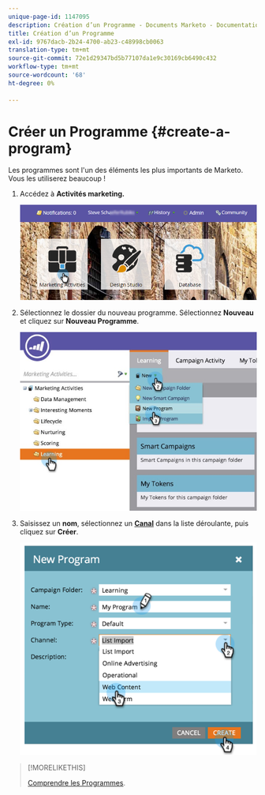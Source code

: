 ```yaml
---
unique-page-id: 1147095
description: Création d’un Programme - Documents Marketo - Documentation du produit
title: Création d’un Programme
exl-id: 9767dacb-2b24-4700-ab23-c48998cb0063
translation-type: tm+mt
source-git-commit: 72e1d29347bd5b77107da1e9c30169cb6490c432
workflow-type: tm+mt
source-wordcount: '68'
ht-degree: 0%

---
```


# Créer un Programme {#create-a-program}

Les programmes sont l&#39;un des éléments les plus importants de Marketo. Vous les utiliserez beaucoup !

1. Accédez à **Activités marketing.**

   ![](assets/login-marketing-activities.png)

1. Sélectionnez le dossier du nouveau programme. Sélectionnez **Nouveau** et cliquez sur **Nouveau Programme**.

   ![](assets/leadlifecycle.jpg)

1. Saisissez un **nom**, sélectionnez un **[Canal](https://docs.marketo.com/display/DOCS/Create+a+Program+Channel)** dans la liste déroulante, puis cliquez sur **Créer**.

   ![](assets/image2015-2-5-16-3a33-3a23.png)

>[!MORELIKETHIS]
>
>[Comprendre les Programmes](/help/marketo/product-docs/core-marketo-concepts/programs/creating-programs/understanding-programs.md).
